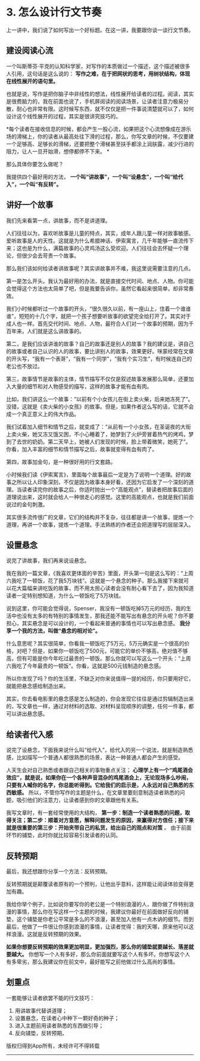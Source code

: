 # 3. 怎么设计行文节奏

上一讲中，我们说了如何写出一个好标题。在这一讲，我要跟你谈一谈行文节奏。

## 建设阅读心流

一个叫斯蒂芬·平克的认知科学家，对写作的本质做过一个描述，这个描述被很多人引用，这句话是这么说的： **写作之难，在于把网状的思考，用树状结构，体现在线性展开的语句里。**

也就是说，写作是把你脑子中非线性的想法，线性展开给读者的过程。阅读，其实是很费脑力的，我在前面也说了，手机屏阅读的阅读场景，让读者注意力极易分散，耐心也非常有限。这时候写东西，就不仅仅是把一件事说清楚就可以了，如何设计这个线性展开的过程，其实是很讲究技巧的。

 *每个读者在接收信息的时候，都会产生一股心流，如果把这个心流想像成在游乐场的滑梯上，你的读者从最高处往下滑的过程，那么，你写文章的时候，不仅要建一个足够高、足够长的滑梯，还要把整个滑梯甚至扶手都涂上润肤露，减少行进的阻力，让人一旦开始滑，想停都停不下来。 *

那么具体你要怎么做呢？

我提供四个最好用的方法， **一个叫“讲故事”，一个叫“设悬念”，一个叫“给代入”，一个叫“有反转”。**

## 讲好一个故事

我们先来看第一点，讲故事，而不是讲道理。

人们往往以为，喜欢听故事是儿童的特点，其实，成年人跟儿童一样对故事敏感。爱听故事是人的天性。这就是为什么希腊神话、伊索寓言，几千年能够一直流传下来；这也是为什么，满篇故事的心灵鸡汤这么受欢迎。人们往往会去怀疑一个理论，但很少会去苛责一个故事。

那么我们该如何给读者讲故事呢？其实讲故事并不难，我这里说需要注意的几点。

第一是怎么开头。我认为最好用的办法，就是直接交代时间、地点、人物。你可能会觉得这个方法也太简单了吧，但是我要告诉你，虽然它看起来很简单，却非常奏效。

我们小时候都听过一个故事的开头，“很久很久以前，有一座山上，住着一个谁谁谁”，短短的十几个字，就把一个孩子想要听故事的欲望完全给打开了。其实对于成人也一样。首先交代时间、地点、人物，最符合人们对一个故事的预期，因为千百年来，人们就是这么讲故事的。

第二，是我们应该讲谁的故事？自己的故事还是别人的故事？我的建议是，讲自己的故事或者自己认识的人的故事，要比讲别人的故事，效果更好。咪蒙经常在文章的开头写，“我有一个表哥”，“我有一个同学”，“我有个实习生”，有时候连自己的老公也不放过。

第三，故事情节是故事的主体，情节描写不仅仅是叙述故事发展那么简单，还要加入大量的细节和对人物感受的描写，这样的故事才能有血有肉。

比如，我们讲这么一个故事：“以前有个小女孩儿在街上卖火柴，后来她冻死了”。没错，这就是《卖火柴的小女孩》的故事。但是，如果作者这么写的话，它就不会成一个真正意义上的伟大作品。

我们试着加入细节和情节之后，就变成了：“从前有一个小女孩，在圣诞夜的大街上卖火柴，她又冻又饿又困，不小心睡着了，她梦到了火炉旁冒着热气的烤鸡，梦到了去世的奶奶。第二天早上，她被人们发现的时候，脸上带着微笑，她死了”。你看，加入丰富的细节和情节描写之后，故事就变得有血有肉了。

第四，故事加金句，是一种很好用的行文套路。

小时候我们读《伊索寓言》，里面每个故事最后一定是为了说明一个道理。好的故事之所以让人印象深刻，不仅是因为故事本身好看，还因为它启发了一个深刻的道理。当读者读完你的故事之后，你适时抛出一个“高能观点”，替读者把故事后面的道理说出来，这时就会给人一种很走心的感觉。这里的高能观点，也就是我们前面说过的金句刺激。

其实很多流传很广的文章，它们的结构并不复杂，往往都是讲一个故事，提炼一个道理，再讲一个故事，提炼一个道理。手法熟练的作者还会把道理写的层层深入。

## 设置悬念

说完了讲故事，我们再来说设悬念。

我在我的一篇文章，《我喜欢更体面的辛苦》里面，开头第一句是这么写的：“上周六我吃了一顿饭，花了我5万块钱”。这就是一个悬念的种子。那么我接下来就可以花大篇幅来讲吃饭的故事，而不用太担心读者会没有耐心看下去了，因为我知道读者一定特别想知道，为什么一顿饭吃了5万块钱。

说到这里，你可能会觉得说，Spenser，我没有一顿饭吃掉5万元的经历，我的生活中也没有太多的有特别的事情发生，那我还能不能写出有悬念的开头呢？你不要担心，其实悬念是可以设计的，一个看起来普通的事情也可以写出悬念感。 **我分享一个我的方法，叫做“悬念的相对论”。**

什么意思呢？其实很简单，你看我一顿饭吃了5万元，5万元确实是一个很高的价格，对吧？但是，如果你一顿饭吃了500元，可能它的单价不够高，绝对值不够高，但有可能是你今年吃过最贵的一顿饭。那么你就可以写这么一个开头：“上周六我吃了今年最贵的一顿饭”。你看，这就是500元钱制造的悬念感。

所以你发现了吗？你的生活里，不缺乏对你来说值得一提的经历，你只要用好它，就能把悬念感给制造出来。

其实，你去看电影里的悬念感是怎么制造的，你会发现它往往是通过剪辑制造出来的，写文章也一样，通过对材料的选取、对材料呈现顺序的调整，任何一件事，都可以讲出悬念感。

## 给读者代入感

说完了设悬念，下面我来说什么叫“给代入”，给代入的另一个说法，就是制造熟悉感，比如描写一个普通人都很熟悉的场景，表达一种普通人都会产生的感受。

人天生会对自己熟悉或者跟自己相关的事物重点关注； **心理学上有一个“鸡尾酒会效应”，就是说，如果你在一个各种声音混杂的鸡尾酒会上，无论现场多么吵闹，只要有人喊你的名字，你总能听得到。它给我们的启示是，人永远对自己熟悉的东西敏感。** 所以，不管你写作的主题是什么，在文章里要刻意制造读者熟悉的问题，吸引他们的注意力，让读者感到你的文章跟他有关系。

我写文章时，有一套经常使用的大结构， **第一步：制造一个读者熟悉的问题，取得关注；第二步：顺着对方意愿，解释问题发生的原因，来赢得对方信任；接下来就是很重要的第三步：开始夹带自己的私货，给出自己的观点和对策**  *。* 由于前面环节的铺垫，此时你就比较容易引发读者的认同。

## 反转预期

最后，我还想跟你分享一个方法：反转预期。

反转预期就是颠覆读者原有的一个预判，让他出乎意料，这样能让阅读体验变得更加有趣。

我给你举个例子，比如说你要写你的老公是一个特别浪漫的人，跟你做了件特别浪漫的事情，那么你在写这样一个主题的时候，我建议你最好在前面做好反向的铺垫，这个铺垫是你老公平常是多么的不浪漫，甚至加入他有一点木讷的细节。而到最后，他做了一件很让你感到浪漫的事情，让读者觉得：我的天哪，原来他可以这样浪漫。这就是反转预期的效果。

 **如果你想要反转预期的效果更加明显，更加强烈，那么你的铺垫就要越长、落差就要越大。** 你想写一个人有多好，那么你前面就要写这个人有多坏。你想写这个人有多卑劣，那么我建议你在前文中，最好能写之前他做过什么高尚的事情。

## 划重点

一套能够让读者欲罢不能的行文技巧：
1. 用讲故事代替讲道理；
2. 设置悬念，在读者心中种下一颗好奇的种子；
3. 进入主题前用读者熟悉的东西做引导；
4. 反向铺垫，反转预期。

版权归得到App所有，未经许可不得转载

---
